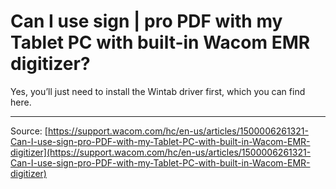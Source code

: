 # Can I use sign | pro PDF with my Tablet PC with built-in Wacom EMR digitizer?

Yes, you’ll just need to install the Wintab driver first, which you can find here.

---
Source: [https://support.wacom.com/hc/en-us/articles/1500006261321-Can-I-use-sign-pro-PDF-with-my-Tablet-PC-with-built-in-Wacom-EMR-digitizer](https://support.wacom.com/hc/en-us/articles/1500006261321-Can-I-use-sign-pro-PDF-with-my-Tablet-PC-with-built-in-Wacom-EMR-digitizer)
